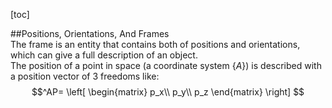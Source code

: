 [toc]  

##Positions, Orientations, And Frames  
The frame is an entity that contains both of positions and orientations, which can give a full description of an object.   
The position of a point in space (a coordinate system $\left\{A\right\}$) is described with a position vector of 3 freedoms like:
$$^AP=
\left[
\begin{matrix}
p_x\\
p_y\\
p_z
\end{matrix}
\right]
$$
